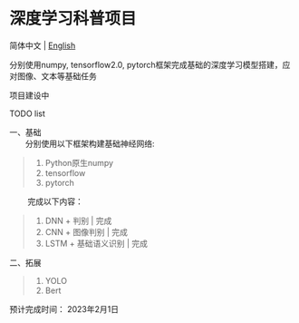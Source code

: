 # 深度学习科普项目
简体中文 | [English](README.md)

分别使用numpy, tensorflow2.0, pytorch框架完成基础的深度学习模型搭建，应对图像、文本等基础任务

项目建设中

TODO list  

一、基础  
&emsp;&emsp;分别使用以下框架构建基础神经网络:
>1. Python原生numpy
>2. tensorflow
>3. pytorch  

&emsp;&emsp;
完成以下内容：
>1. DNN + 判别 | 完成
>2. CNN + 图像判别 | 完成
>3. LSTM + 基础语义识别 | 完成  

二、拓展
>1. YOLO
>2. Bert

  
预计完成时间：
2023年2月1日